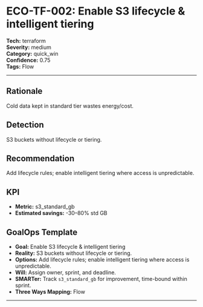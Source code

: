 # ECO-TF-002: Enable S3 lifecycle & intelligent tiering

**Tech:** terraform  
**Severity:** medium  
**Category:** quick_win  
**Confidence:** 0.75  
**Tags:** Flow

---

## Rationale
Cold data kept in standard tier wastes energy/cost.

## Detection
S3 buckets without lifecycle or tiering.

## Recommendation
Add lifecycle rules; enable intelligent tiering where access is unpredictable.

## KPI
- **Metric:** s3_standard_gb  
- **Estimated savings:** -30–80% std GB

## GoalOps Template
- **Goal:** Enable S3 lifecycle & intelligent tiering  
- **Reality:** S3 buckets without lifecycle or tiering.  
- **Options:** Add lifecycle rules; enable intelligent tiering where access is unpredictable.  
- **Will:** Assign owner, sprint, and deadline.  
- **SMARTer:** Track `s3_standard_gb` for improvement, time-bound within sprint.  
- **Three Ways Mapping:** Flow

---


